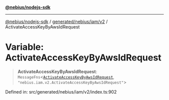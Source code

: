 [**@nebius/nodejs-sdk**](../../../../../README.md)

***

[@nebius/nodejs-sdk](../../../../../README.md) / [generated/nebius/iam/v2](../README.md) / ActivateAccessKeyByAwsIdRequest

# Variable: ActivateAccessKeyByAwsIdRequest

> **ActivateAccessKeyByAwsIdRequest**: `MessageFns`\<[`ActivateAccessKeyByAwsIdRequest`](../interfaces/ActivateAccessKeyByAwsIdRequest.md), `"nebius.iam.v2.ActivateAccessKeyByAwsIdRequest"`\>

Defined in: src/generated/nebius/iam/v2/index.ts:902
